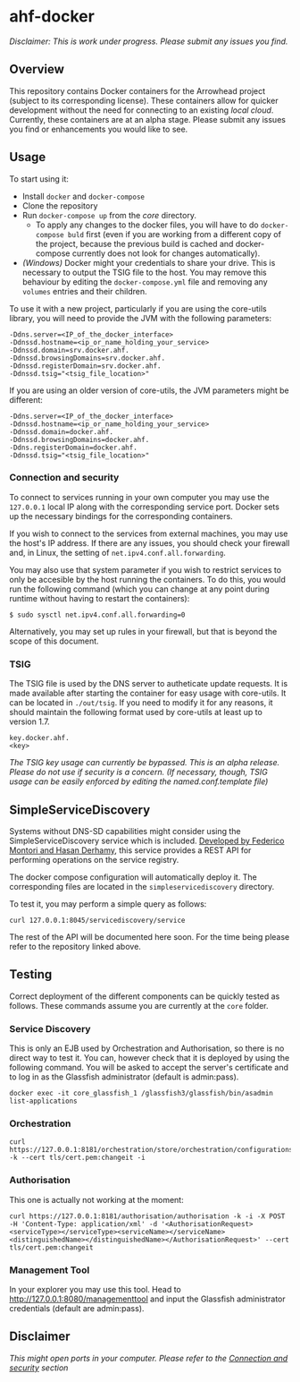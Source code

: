 # ahf-docker

_*Disclaimer:* This is work under progress. Please submit any issues you find._

## Overview

This repository contains Docker containers for the Arrowhead project (subject to its corresponding license).
These containers allow for quicker development without the need for connecting to an existing _local cloud_.
Currently, these containers are at an alpha stage. Please submit any issues you find or enhancements you
would like to see.

## Usage

To start using it:
* Install `docker` and `docker-compose`
* Clone the repository
* Run `docker-compose up` from the *core* directory.
  * To apply any changes to the docker files, you will have to do `docker-compose buld` first (even if you are 
  working from a different copy of the project, because the previous build is cached and docker-compose currently
  does not look for changes automatically).
* *(Windows)* Docker might your credentials to share your drive. This is necessary to output the TSIG file to the host.
You may remove this behaviour by editing the `docker-compose.yml` file and removing any `volumes` entries and their
children.

To use it with a new project, particularly if you are using the core-utils library, you will need to provide the
JVM with the following parameters:

```
-Ddns.server=<IP_of_the_docker_interface>
-Ddnssd.hostname=<ip_or_name_holding_your_service>
-Ddnssd.domain=srv.docker.ahf.
-Ddnssd.browsingDomains=srv.docker.ahf.
-Ddnssd.registerDomain=srv.docker.ahf.
-Ddnssd.tsig="<tsig_file_location>"
```
If you are using an older version of core-utils, the JVM parameters might be different:

```
-Ddns.server=<IP_of_the_docker_interface>
-Ddnssd.hostname=<ip_or_name_holding_your_service>
-Ddnssd.domain=docker.ahf.
-Ddnssd.browsingDomains=docker.ahf.
-Ddns.registerDomain=docker.ahf.
-Ddnssd.tsig="<tsig_file_location>"
```

### Connection and security

To connect to services running in your own computer you may use the `127.0.0.1` local IP along with the corresponding service
port. Docker sets up the necessary bindings for the corresponding containers.

If you wish to connect to the services from external machines, you may use the host's IP address. If there are any issues, you
should check your firewall and, in Linux, the setting of `net.ipv4.conf.all.forwarding`.

You may also use that system parameter if you wish to restrict services to only be accesible by the host running the containers.
To do this, you would run the following command (which you can change at any point during runtime without having to restart the
containers):

```
$ sudo sysctl net.ipv4.conf.all.forwarding=0
```

Alternatively, you may set up rules in your firewall, but that is beyond the scope of this document.

### TSIG

The TSIG file is used by the DNS server to autheticate update requests. It is made available after starting the 
container for easy usage with core-utils. It can be located in `./out/tsig`. If you need to modify it for any 
reasons, it should maintain the following format used by core-utils at least up to version 1.7.

```
key.docker.ahf.
<key>
```

*The TSIG key usage can currently be bypassed. This is an alpha release. Please do not use if security is a
concern. _(If necessary, though, TSIG usage can be easily enforced by editing the named.conf.template file)_*


## SimpleServiceDiscovery

Systems without DNS-SD capabilities might consider using the SimpleServiceDiscovery service which is included.
[Developed by Federico Montori and Hasan Derhamy](https://bitbucket.org/fedeselmer/simpleservicediscovery/), this service provides a REST API for performing operations on the service registry.

The docker compose configuration will automatically deploy it. The corresponding files are located in the 
`simpleservicediscovery` directory.

To test it, you may perform a simple query as follows:
```
curl 127.0.0.1:8045/servicediscovery/service
```

The rest of the API will be documented here soon. For the time being please refer to the repository linked above.


## Testing

Correct deployment of the different components can be quickly tested as follows. These commands assume you are currently
at the `core` folder.

### Service Discovery
This is only an EJB used by Orchestration and Authorisation, so there is no direct way to test it. You can, however check
that it is deployed by using the following command. You will be asked to accept the server's certificate and to log in as
the Glassfish administrator (default is admin:pass).
```
docker exec -it core_glassfish_1 /glassfish3/glassfish/bin/asadmin list-applications
```

### Orchestration
```
curl https://127.0.0.1:8181/orchestration/store/orchestration/configurations -k --cert tls/cert.pem:changeit -i
```

### Authorisation
This one is actually not working at the moment:
```
curl https://127.0.0.1:8181/authorisation/authorisation -k -i -X POST -H 'Content-Type: application/xml' -d '<AuthorisationRequest><serviceType></serviceType><serviceName></serviceName><distinguishedName></distinguishedName></AuthorisationRequest>' --cert tls/cert.pem:changeit
```

### Management Tool
In your explorer you may use this tool. Head to http://127.0.0.1:8080/managementtool and input the Glassfish administrator
credentials (default are admin:pass).


## Disclaimer

*This might open ports in your computer. Please refer to the [Connection and security](https://github.com/ArrowheadFramework/ahf-docker#connection-and-security) section*
